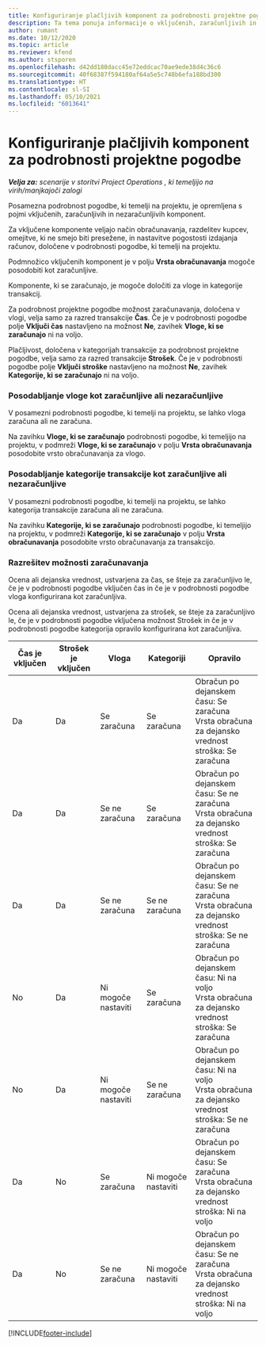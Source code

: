 ```yaml
---
title: Konfiguriranje plačljivih komponent za podrobnosti projektne pogodbe
description: Ta tema ponuja informacije o vključenih, zaračunljivih in nezaračunljivih komponentah v podrobnostih pogodbe.
author: rumant
ms.date: 10/12/2020
ms.topic: article
ms.reviewer: kfend
ms.author: stsporen
ms.openlocfilehash: d42dd180dacc45e72eddcac70ae9ede38d4c36c6
ms.sourcegitcommit: 40f68387f594180af64a5e5c748b6efa188bd300
ms.translationtype: HT
ms.contentlocale: sl-SI
ms.lasthandoff: 05/10/2021
ms.locfileid: "6013641"
---
```

# <a name="configure-chargeable-components-of-a-project-contract-line"></a>Konfiguriranje plačljivih komponent za podrobnosti projektne pogodbe

_**Velja za:** scenarije v storitvi Project Operations , ki temeljijo na virih/manjkajoči zalogi_

Posamezna podrobnost pogodbe, ki temelji na projektu, je opremljena s pojmi vključenih, zaračunljivih in nezaračunljivih komponent.

Za vključene komponente veljajo način obračunavanja, razdelitev kupcev, omejitve, ki ne smejo biti presežene, in nastavitve pogostosti izdajanja računov, določene v podrobnosti pogodbe, ki temelji na projektu.

Podmnožico vključenih komponent je v polju **Vrsta obračunavanja** mogoče posodobiti kot zaračunljive.

Komponente, ki se zaračunajo, je mogoče določiti za vloge in kategorije transakcij.

Za podrobnost projektne pogodbe možnost zaračunavanja, določena v vlogi, velja samo za razred transakcije **Čas**. Če je v podrobnosti pogodbe polje **Vključi čas** nastavljeno na možnost **Ne**, zavihek **Vloge, ki se zaračunajo** ni na voljo.

Plačljivost, določena v kategorijah transakcije za podrobnost projektne pogodbe, velja samo za razred transakcije **Strošek**. Če je v podrobnosti pogodbe polje **Vključi stroške** nastavljeno na možnost **Ne**, zavihek **Kategorije, ki se zaračunajo** ni na voljo.

### <a name="update-a-role-to-be-chargeable-or-non-chargeable"></a>Posodabljanje vloge kot zaračunljive ali nezaračunljive

V posamezni podrobnosti pogodbe, ki temelji na projektu, se lahko vloga zaračuna ali ne zaračuna.

Na zavihku **Vloge, ki se zaračunajo** podrobnosti pogodbe, ki temeljijo na projektu, v podmreži **Vloge, ki se zaračunajo** v polju **Vrsta obračunavanja** posodobite vrsto obračunavanja za vlogo.

### <a name="update-a-transaction-category-to-be-chargeable-or-non-chargeable"></a>Posodabljanje kategorije transakcije kot zaračunljive ali nezaračunljive

V posamezni podrobnosti pogodbe, ki temelji na projektu, se lahko kategorija transakcije zaračuna ali ne zaračuna.

Na zavihku **Kategorije, ki se zaračunajo** podrobnosti pogodbe, ki temeljijo na projektu, v podmreži **Kategorije, ki se zaračunajo** v polju **Vrsta obračunavanja** posodobite vrsto obračunavanja za transakcijo.

### <a name="resolve-chargeability"></a>Razrešitev možnosti zaračunavanja

Ocena ali dejanska vrednost, ustvarjena za čas, se šteje za zaračunljivo le, če je v podrobnosti pogodbe vključen čas in če je v podrobnosti pogodbe vloga konfigurirana kot zaračunljiva.

Ocena ali dejanska vrednost, ustvarjena za strošek, se šteje za zaračunljivo le, če je v podrobnosti pogodbe vključena možnost Strošek in če je v podrobnosti pogodbe kategorija opravilo konfigurirana kot zaračunljiva.

| Čas je vključen | Strošek je vključen | Vloga | Kategoriji | Opravilo |
| --- | --- | --- | --- | --- |
| Da | Da | Se zaračuna | Se zaračuna | Obračun po dejanskem času: Se zaračuna </br>Vrsta obračuna za dejansko vrednost stroška: Se zaračuna |
| Da | Da | Se ne zaračuna | Se zaračuna | Obračun po dejanskem času: Se ne zaračuna </br>Vrsta obračuna za dejansko vrednost stroška: Se zaračuna |
| Da | Da | Se ne zaračuna | Se ne zaračuna | Obračun po dejanskem času: Se ne zaračuna </br>Vrsta obračuna za dejansko vrednost stroška: Se ne zaračuna |
| No | Da | Ni mogoče nastaviti | Se zaračuna | Obračun po dejanskem času: Ni na voljo </br>Vrsta obračuna za dejansko vrednost stroška: Se zaračuna |
| No | Da | Ni mogoče nastaviti | Se ne zaračuna | Obračun po dejanskem času: Ni na voljo </br>Vrsta obračuna za dejansko vrednost stroška: Se ne zaračuna |
| Da | No | Se zaračuna | Ni mogoče nastaviti | Obračun po dejanskem času: Se zaračuna </br>Vrsta obračuna za dejansko vrednost stroška: Ni na voljo |
| Da | No | Se ne zaračuna | Ni mogoče nastaviti | Obračun po dejanskem času: Se ne zaračuna </br> Vrsta obračuna za dejansko vrednost stroška: Ni na voljo |


[!INCLUDE[footer-include](../includes/footer-banner.md)]
